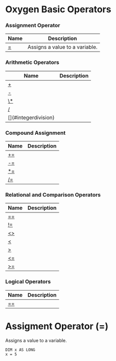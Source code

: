# Oxygen Basic Operators

### Assignment Operator

| Name       | Description |
| ---------- | ----------- |
| [\=](#assignment) | Assigns a value to a variable. |

### Arithmetic Operators

| Name       | Description |
| ---------- | ----------- |
| [\+](#addition) |  |
| [-](#substraction) |  |
| [\\*](#multiplication) |  |
| [/](#division) |  |
| [\](#integerdivision) |  |

### Compound Assignment

| Name       | Description |
| ---------- | ----------- |
| [+=](#addandassign) |  |
| [-=](#substractandassign) |  |
| [\*=](#multiplyandassign) |  |
| [/=](#divideandassign) |  |

### Relational and Comparison Operators

| Name       | Description |
| ---------- | ----------- |
| [==](#equalto) |  |
| [!=](#notequalto) |  |
| [<>](#notequalto2) |  |
| [<](#lessthan) |  |
| [>](#greaterthan) |  |
| [<=](#lessthanorqeualto) |  |
| [>=](#greaterthanorqeualto) |  |

### Logical Operators

| Name       | Description |
| ---------- | ----------- |
| [==](#equalto) |  |

# <a name="assignment"></a>Assigment Operator (=)

Assigns a value to a variable.

```
DIM x AS LONG
x = 5
```

